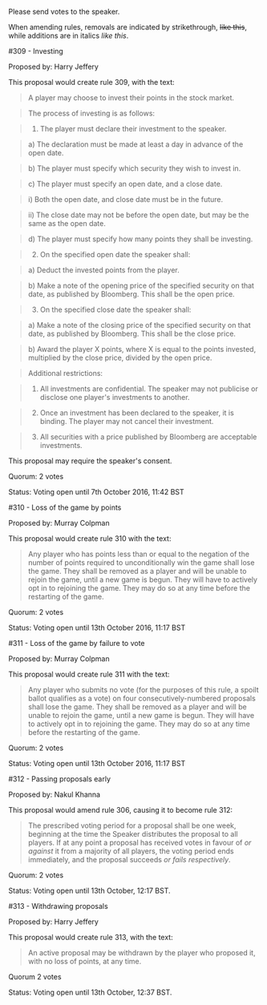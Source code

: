 Please send votes to the speaker.

When amending rules, removals are indicated by strikethrough, ~~like this~~, while additions are in italics *like this*.

#309 - Investing

Proposed by: Harry Jeffery

This proposal would create rule 309, with the text:

> A player may choose to invest their points in the stock market.

> The process of investing is as follows:

> 1) The player must declare their investment to the speaker.  

> a) The declaration must be made at least a day in advance of the open date.
 
 > b) The player must specify which security they wish to invest in.
  
  >c) The player must specify an open date, and a close date.
   
   >i) Both the open date, and close date must be in the future.
    
   > ii) The close date may not be before the open date, but may be the same as the open date.
   
   > d) The player must specify how many points they shall be investing.

> 2) On the specified open date the speaker shall:
  
  > a) Deduct the invested points from the player.
  
  >b) Make a note of the opening price of the specified security on that date, as published by Bloomberg. This shall be the open price.

> 3) On the specified close date the speaker shall:
  
  > a) Make a note of the closing price of the specified security on that date, as published by Bloomberg. This shall be the close price.
 
 > b) Award the player X points, where X is equal to the points invested, multiplied by the close price, divided by the open price.

> Additional restrictions:

> 1) All investments are confidential. The speaker may not publicise or disclose one player's investments to another.

> 2) Once an investment has been declared to the speaker, it is binding. The player may not cancel their investment.

>3) All securities with a price published by Bloomberg are acceptable investments.

This proposal may require the speaker's consent.

Quorum: 2 votes  

Status: Voting open until 7th October 2016, 11:42 BST

#310 - Loss of the game by points

Proposed by: Murray Colpman

This proposal would create rule 310 with the text:

> Any player who has points less than or equal to the negation of the number of points required to unconditionally win the game shall lose the game. They shall be removed as a player and will be unable to rejoin the game, until a new game is begun. They will have to actively opt in to rejoining the game. They may do so at any time before the restarting of the game.

Quorum: 2 votes

Status: Voting open until 13th October 2016, 11:17 BST

#311 - Loss of the game by failure to vote

Proposed by: Murray Colpman

This proposal would create rule 311 with the text:

> Any player who submits no vote (for the purposes of this rule, a spoilt ballot qualifies as a vote) on four consecutively-numbered proposals shall lose the game. They shall be removed as a player and will be unable to rejoin the game, until a new game is begun. They will have to actively opt in to rejoining the game. They may do so at any time before the restarting of the game.

Quorum: 2 votes

Status: Voting open until 13th October 2016, 11:17 BST

#312 - Passing proposals early

Proposed by: Nakul Khanna

This proposal would amend rule 306, causing it to become rule 312:

> The prescribed voting period for a proposal shall be one week, beginning at the time the Speaker distributes the proposal to all players. If at any point a proposal has received votes in favour of *or against* it from a majority of all players, the voting period ends immediately, and the proposal succeeds *or fails respectively*.

Quorum: 2 votes

Status: Voting open until 13th October, 12:17 BST.

#313 - Withdrawing proposals

Proposed by: Harry Jeffery

This proposal would create rule 313, with the text:

> An active proposal may be withdrawn by the player who proposed it, with no loss of points, at any time.

Quorum 2 votes

Status: Voting open until 13th October, 12:37 BST.
